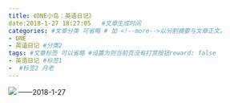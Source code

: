 ```yaml
---
title: 《ONE小岛：英语日记》
date:2018-1-27 18:27:05   #文章生成时间
categories: #文章分类 可省略 # 加 <!--more-->以分割摘要与文章正文。
- ONE
- 英语日记 #分类2
tags: #文章标签 可以省略 #设置为则当前页没有打赏按钮reward: false
- 英语日记 #标签1
-  #标签2 月老
---
```

![](https://i.imgur.com/AYv0Bgj.png)
——2018-1-27

<!--more-->









